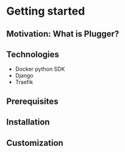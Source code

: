 # Getting started

## Motivation: What is Plugger?


## Technologies

* Docker python SDK
* Django
* Traefik


## Prerequisites


## Installation


## Customization